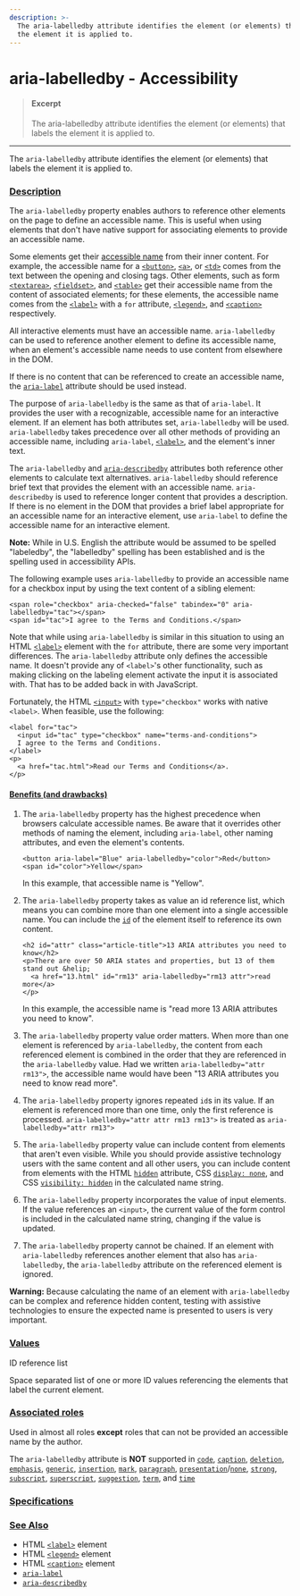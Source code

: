 ```yaml
---
description: >-
  The aria-labelledby attribute identifies the element (or elements) that labels
  the element it is applied to.
---
```


# aria-labelledby - Accessibility

> #### Excerpt
>
> The aria-labelledby attribute identifies the element (or elements) that labels the element it is applied to.

---

The `aria-labelledby` attribute identifies the element (or elements) that labels the element it is applied to.

### [Description](https://developer.mozilla.org/en-US/docs/Web/Accessibility/ARIA/Attributes/aria-labelledby#description)

The `aria-labelledby` property enables authors to reference other elements on the page to define an accessible name. This is useful when using elements that don't have native support for associating elements to provide an accessible name.

Some elements get their [accessible name](https://developer.mozilla.org/en-US/docs/Glossary/Accessible_Name) from their inner content. For example, the accessible name for a [`<button>`](https://developer.mozilla.org/en-US/docs/Web/HTML/Element/button), [`<a>`](https://developer.mozilla.org/en-US/docs/Web/HTML/Element/a), or [`<td>`](https://developer.mozilla.org/en-US/docs/Web/HTML/Element/td) comes from the text between the opening and closing tags. Other elements, such as form [`<textarea>`](https://developer.mozilla.org/en-US/docs/Web/HTML/Element/textarea), [`<fieldset>`](https://developer.mozilla.org/en-US/docs/Web/HTML/Element/fieldset), and [`<table>`](https://developer.mozilla.org/en-US/docs/Web/HTML/Element/table) get their accessible name from the content of associated elements; for these elements, the accessible name comes from the [`<label>`](https://developer.mozilla.org/en-US/docs/Web/HTML/Element/label) with a `for` attribute, [`<legend>`](https://developer.mozilla.org/en-US/docs/Web/HTML/Element/legend), and [`<caption>`](https://developer.mozilla.org/en-US/docs/Web/HTML/Element/caption) respectively.

All interactive elements must have an accessible name. `aria-labelledby` can be used to reference another element to define its accessible name, when an element's accessible name needs to use content from elsewhere in the DOM.

If there is no content that can be referenced to create an accessible name, the [`aria-label`](https://developer.mozilla.org/en-US/docs/Web/Accessibility/ARIA/Attributes/aria-label) attribute should be used instead.

The purpose of `aria-labelledby` is the same as that of `aria-label`. It provides the user with a recognizable, accessible name for an interactive element. If an element has both attributes set, `aria-labelledby` will be used. `aria-labelledby` takes precedence over all other methods of providing an accessible name, including `aria-label`, [`<label>`](https://developer.mozilla.org/en-US/docs/Web/HTML/Element/label), and the element's inner text.

The `aria-labelledby` and [`aria-describedby`](https://developer.mozilla.org/en-US/docs/Web/Accessibility/ARIA/Attributes/aria-describedby) attributes both reference other elements to calculate text alternatives. `aria-labelledby` should reference brief text that provides the element with an accessible name. `aria-describedby` is used to reference longer content that provides a description. If there is no element in the DOM that provides a brief label appropriate for an accessible name for an interactive element, use `aria-label` to define the accessible name for an interactive element.

**Note:** While in U.S. English the attribute would be assumed to be spelled "labeledby", the "labelledby" spelling has been established and is the spelling used in accessibility APIs.

The following example uses `aria-labelledby` to provide an accessible name for a checkbox input by using the text content of a sibling element:

```
<span role="checkbox" aria-checked="false" tabindex="0" aria-labelledby="tac"></span>
<span id="tac">I agree to the Terms and Conditions.</span>
```

Note that while using `aria-labelledby` is similar in this situation to using an HTML [`<label>`](https://developer.mozilla.org/en-US/docs/Web/HTML/Element/label) element with the `for` attribute, there are some very important differences. The `aria-labelledby` attribute only defines the accessible name. It doesn't provide any of `<label>`'s other functionality, such as making clicking on the labeling element activate the input it is associated with. That has to be added back in with JavaScript.

Fortunately, the HTML [`<input>`](https://developer.mozilla.org/en-US/docs/Web/HTML/Element/input) with `type="checkbox"` works with native `<label>`. When feasible, use the following:

```
<label for="tac">
  <input id="tac" type="checkbox" name="terms-and-conditions">
  I agree to the Terms and Conditions.
</label>
<p>
  <a href="tac.html">Read our Terms and Conditions</a>.
</p>
```

#### [Benefits (and drawbacks)](https://developer.mozilla.org/en-US/docs/Web/Accessibility/ARIA/Attributes/aria-labelledby#benefits_and_drawbacks)

1.  The `aria-labelledby` property has the highest precedence when browsers calculate accessible names. Be aware that it overrides other methods of naming the element, including `aria-label`, other naming attributes, and even the element's contents.

    ```
    <button aria-label="Blue" aria-labelledby="color">Red</button>
    <span id="color">Yellow</span>
    ```

    In this example, that accessible name is "Yellow".

2.  The `aria-labelledby` property takes as value an id reference list, which means you can combine more than one element into a single accessible name. You can include the [`id`](https://developer.mozilla.org/en-US/docs/Web/HTML/Global_attributes#attr-id) of the element itself to reference its own content.

    ```
    <h2 id="attr" class="article-title">13 ARIA attributes you need to know</h2>
    <p>There are over 50 ARIA states and properties, but 13 of them stand out &helip;
      <a href="13.html" id="rm13" aria-labelledby="rm13 attr">read more</a>
    </p>
    ```

    In this example, the accessible name is "read more 13 ARIA attributes you need to know".

3.  The `aria-labelledby` property value order matters. When more than one element is referenced by `aria-labelledby`, the content from each referenced element is combined in the order that they are referenced in the `aria-labelledby` value. Had we written `aria-labelledby="attr rm13">`, the accessible name would have been "13 ARIA attributes you need to know read more".
4.  The `aria-labelledby` property ignores repeated `id`s in its value. If an element is referenced more than one time, only the first reference is processed. `aria-labelledby="attr attr rm13 rm13">` is treated as `aria-labelledby="attr rm13">`
5.  The `aria-labelledby` property value can include content from elements that aren't even visible. While you should provide assistive technology users with the same content and all other users, you can include content from elements with the HTML [`hidden`](https://developer.mozilla.org/en-US/docs/Web/HTML/Global_attributes#attr-hidden) attribute, CSS [`display: none`](https://developer.mozilla.org/en-US/docs/Web/CSS/display), and CSS [`visibility: hidden`](https://developer.mozilla.org/en-US/docs/Web/CSS/visibility) in the calculated name string.
6.  The `aria-labelledby` property incorporates the value of input elements. If the value references an `<input>`, the current value of the form control is included in the calculated name string, changing if the value is updated.
7.  The `aria-labelledby` property cannot be chained. If an element with `aria-labelledby` references another element that also has `aria-labelledby`, the `aria-labelledby` attribute on the referenced element is ignored.

**Warning:** Because calculating the name of an element with `aria-labelledby` can be complex and reference hidden content, testing with assistive technologies to ensure the expected name is presented to users is very important.

### [Values](https://developer.mozilla.org/en-US/docs/Web/Accessibility/ARIA/Attributes/aria-labelledby#values)

ID reference list

Space separated list of one or more ID values referencing the elements that label the current element.

### [Associated roles](https://developer.mozilla.org/en-US/docs/Web/Accessibility/ARIA/Attributes/aria-labelledby#associated_roles)

Used in almost all roles **except** roles that can not be provided an accessible name by the author.

The `aria-labelledby` attribute is **NOT** supported in [`code`](https://developer.mozilla.org/en-US/docs/Web/Accessibility/ARIA/Roles/code_role), [`caption`](https://developer.mozilla.org/en-US/docs/Web/Accessibility/ARIA/Roles/caption_role), [`deletion`](https://developer.mozilla.org/en-US/docs/Web/Accessibility/ARIA/Roles/deletion_role), [`emphasis`](https://developer.mozilla.org/en-US/docs/Web/Accessibility/ARIA/Roles/emphasis_role), [`generic`](https://developer.mozilla.org/en-US/docs/Web/Accessibility/ARIA/Roles/generic_role), [`insertion`](https://developer.mozilla.org/en-US/docs/Web/Accessibility/ARIA/Roles/_role), [`mark`](https://developer.mozilla.org/en-US/docs/Web/Accessibility/ARIA/Roles/mark_role), [`paragraph`](https://developer.mozilla.org/en-US/docs/Web/Accessibility/ARIA/Roles/paragraph_role), [`presentation`](https://developer.mozilla.org/en-US/docs/Web/Accessibility/ARIA/Roles/presentation_role)/[`none`](https://developer.mozilla.org/en-US/docs/Web/Accessibility/ARIA/Roles/none_role), [`strong`](https://developer.mozilla.org/en-US/docs/Web/Accessibility/ARIA/Roles/strong_role), [`subscript`](https://developer.mozilla.org/en-US/docs/Web/Accessibility/ARIA/Roles/supscript_role), [`superscript`](https://developer.mozilla.org/en-US/docs/Web/Accessibility/ARIA/Roles/superscript_role), [`suggestion`](https://developer.mozilla.org/en-US/docs/Web/Accessibility/ARIA/Roles/suggestion_role), [`term`](https://developer.mozilla.org/en-US/docs/Web/Accessibility/ARIA/Roles/term_role), and [`time`](https://developer.mozilla.org/en-US/docs/Web/Accessibility/ARIA/Roles/time_role)

### [Specifications](https://developer.mozilla.org/en-US/docs/Web/Accessibility/ARIA/Attributes/aria-labelledby#specifications)

### [See Also](https://developer.mozilla.org/en-US/docs/Web/Accessibility/ARIA/Attributes/aria-labelledby#see_also)

- HTML [`<label>`](https://developer.mozilla.org/en-US/docs/Web/HTML/Element/label) element
- HTML [`<legend>`](https://developer.mozilla.org/en-US/docs/Web/HTML/Element/legend) element
- HTML [`<caption>`](https://developer.mozilla.org/en-US/docs/Web/HTML/Element/caption) element
- [`aria-label`](https://developer.mozilla.org/en-US/docs/Web/Accessibility/ARIA/Attributes/aria-label)
- [`aria-describedby`](https://developer.mozilla.org/en-US/docs/Web/Accessibility/ARIA/Attributes/aria-describedby)
